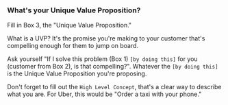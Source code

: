 ### What's your Unique Value Proposition?

Fill in Box 3, the "Unique Value Proposition."

What is a UVP? It's the promise you're making to your customer that's compelling enough for them to jump on board.

Ask yourself "If I solve this problem (Box 1) `[by doing this]` for you (customer from Box 2), is that compelling?". Whatever the `[by doing this]` is the Unique Value Proposition you're proposing.

Don't forget to fill out the `High Level Concept`, that's a clear way to describe what you are. For Uber, this would be "Order a taxi with your phone."
